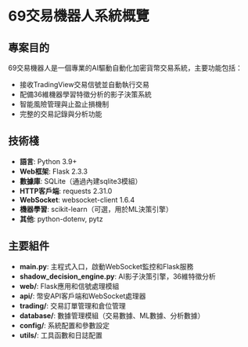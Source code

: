 # 69交易機器人系統概覽

## 專案目的
69交易機器人是一個專業的AI驅動自動化加密貨幣交易系統，主要功能包括：
- 接收TradingView交易信號並自動執行交易
- 配備36維機器學習特徵分析的影子決策系統
- 智能風險管理與止盈止損機制
- 完整的交易記錄與分析功能

## 技術棧
- **語言**: Python 3.9+
- **Web框架**: Flask 2.3.3
- **數據庫**: SQLite（通過內建sqlite3模組）
- **HTTP客戶端**: requests 2.31.0
- **WebSocket**: websocket-client 1.6.4
- **機器學習**: scikit-learn（可選，用於ML決策引擎）
- **其他**: python-dotenv, pytz

## 主要組件
- **main.py**: 主程式入口，啟動WebSocket監控和Flask服務
- **shadow_decision_engine.py**: AI影子決策引擎，36維特徵分析
- **web/**: Flask應用和信號處理模組
- **api/**: 幣安API客戶端和WebSocket處理器
- **trading/**: 交易訂單管理和倉位管理
- **database/**: 數據管理模組（交易數據、ML數據、分析數據）
- **config/**: 系統配置和參數設定
- **utils/**: 工具函數和日誌配置